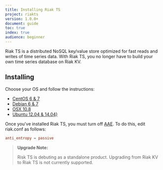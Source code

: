 ```yaml
---
title: Installing Riak TS
project: riakts
version: 1.0.0+
document: guide
toc: true
index: true
audience: beginner
---
```


[AAE]: http://docs.basho.com/riak/latest/theory/concepts/aae/
[Centos]: http
[Debian]: http
[OSX]: http
[Ubuntu]: http


Riak TS is a distributed NoSQL key/value store optimized for fast reads and writes of time series data. With Riak TS, you no longer have to build your own time series database on Riak KV.
 

## Installing

Choose your OS and follow the instructions:

* [CentOS 6 & 7][Centos]
* [Debian 6 & 7][Debian]
* [OSX 10.8][OSX]
* [Ubuntu 12.04 & 14.04)][Ubuntu]


Once you've installed Riak TS, you must turn off [AAE][AAE]. To do this, edit riak.conf as follows:

```riak.conf
anti_entropy = passive
```

>**Upgrade Note:** 
>
>Risk TS is debuting as a standalone product. Upgrading from Riak KV to Riak TS is not currently supported.
